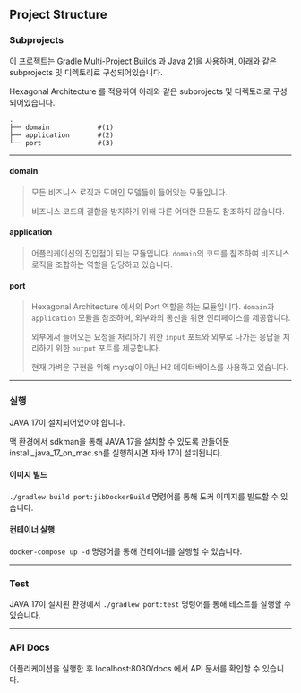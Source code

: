 ## Project Structure
### Subprojects
이 프로젝트는 [Gradle Multi-Project Builds](https://docs.gradle.org/current/userguide/multi_project_builds.html) 과 Java 21을 사용하며,
아래와 같은 subprojects 및 디렉토리로 구성되어있습니다.

Hexagonal Architecture 를 적용하여 아래와 같은 subprojects 및 디렉토리로 구성되어있습니다.

```
.
├── domain            #(1)
├── application       #(2)
└── port              #(3)
```
---

#### domain
> 모든 비즈니스 로직과 도메인 모델들이 들어있는 모듈입니다.
>
> 비즈니스 코드의 결합을 방지하기 위해 다른 어떠한 모듈도 참조하지 않습니다.

#### application
> 어플리케이션의 진입점이 되는 모듈입니다. `domain`의 코드를 참조하여 비즈니스 로직을 조합하는 역할을 담당하고 있습니다.

#### port
> Hexagonal Architecture 에서의 Port 역할을 하는 모듈입니다. `domain`과 `application` 모듈을 참조하며, 외부와의 통신을 위한 인터페이스를 제공합니다.
>
> 외부에서 들어오는 요청을 처리하기 위한 `input` 포트와 외부로 나가는 응답을 처리하기 위한 `output` 포트를 제공합니다.
>
> 현재 가벼운 구현을 위해 mysql이 아닌 H2 데이터베이스를 사용하고 있습니다.


---
### 실행

JAVA 17이 설치되어있어야 합니다.

맥 환경에서 sdkman을 통해 JAVA 17을 설치할 수 있도록 만들어둔 install_java_17_on_mac.sh를 실행하시면 자바 17이 설치됩니다.

#### 이미지 빌드

`./gradlew build port:jibDockerBuild` 명령어를 통해 도커 이미지를 빌드할 수 있습니다.

#### 컨테이너 실행

`docker-compose up -d` 명령어를 통해 컨테이너를 실행할 수 있습니다.

---
### Test

JAVA 17이 설치된 환경에서 `./gradlew port:test` 명령어를 통해 테스트를 실행할 수 있습니다.

---
### API Docs

어플리케이션을 실행한 후 localhost:8080/docs 에서 API 문서를 확인할 수 있습니다.

